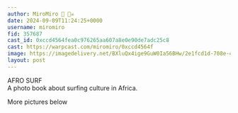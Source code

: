 ```yaml
---
author: MiroMiro 🔵 🏴‍☠️
date: 2024-09-09T11:24:25+0000
username: miromiro
fid: 357687
cast_id: 0xccd4564fea0c976265aa607a8e0e90de7adc25c8
cast: https://warpcast.com/miromiro/0xccd4564f
image: https://imagedelivery.net/BXluQx4ige9GuW0Ia56BHw/2e1fcd1d-708e-47fd-95dd-d77c0fab0e00/original
layout: post
---
```

AFRO SURF  
A photo book about surfing culture in Africa.   
  
More pictures below  

<img src='https://imagedelivery.net/BXluQx4ige9GuW0Ia56BHw/2e1fcd1d-708e-47fd-95dd-d77c0fab0e00/original' alt='' referrerpolicy='no-referrer'/>